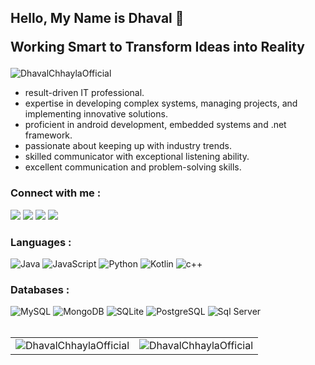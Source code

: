 ## Hello, My Name is Dhaval 👋  <p> Working Smart to Transform Ideas into Reality

<p align="left"> <img src="https://komarev.com/ghpvc/?username=mayur22103&label=Profile%20views&color=0e75b6&style=flat" alt="DhavalChhaylaOfficial" /> </p>

* result-driven IT professional.
* expertise in developing complex systems, managing projects, and implementing innovative solutions.
* proficient in android development, embedded systems and .net framework.
* passionate about keeping up with industry trends.
* skilled communicator with exceptional listening ability.
* excellent communication and problem-solving skills.

<h3 align="left">Connect with me :</h3>
<p>
  <a href="https://www.linkedin.com/in/dhaval-chhayla/" target="_blank">
    <img src="https://img.shields.io/badge/LinkedIn-0A66C2.svg?style=for-the-badge&logo=LinkedIn&logoColor=white"/></a>
<a target="_blank" href="https://www.instagram.com/dhaval._26/">
  <img src="https://img.shields.io/badge/Instagram-E4405F.svg?style=for-the-badge&logo=Instagram&logoColor=white"/></a>
<a target="_blank" href="https://www.cloudskillsboost.google/public_profiles/72b814d5-a8a1-48e1-8a74-66af56c8b181">
  <img src="https://img.shields.io/badge/Google%20Cloud-4285F4.svg?style=for-the-badge&logo=Google-Cloud&logoColor=white"/></a>
     <a target="_blank" href="https://www.credly.com/users/dhaval-chhayla">
  <img src="https://img.shields.io/badge/Credly-FF6B00.svg?style=for-the-badge&logo=Credly&logoColor=white"/></a>
</p>

<h3 align="left">Languages :</h3>
<div align="left">
  <img alt="Java" src="https://img.shields.io/badge/java-%23ED8B00.svg?style=for-the-badge&logo=java&logoColor=white"/>
  <img alt="JavaScript" src="https://img.shields.io/badge/JavaScript-F7DF1E.svg?style=for-the-badge&logo=JavaScript&logoColor=black"/> 
  <img alt="Python" src="https://img.shields.io/badge/python-%2314354C.svg?style=for-the-badge&logo=python&logoColor=white"/>
  <img alt="Kotlin" src="https://img.shields.io/badge/Kotlin-7F52FF.svg?style=for-the-badge&logo=Kotlin&logoColor=white"/>
  <img alt="c++" src="https://img.shields.io/badge/C%2B%2B-00599C?style=for-the-badge&logo=c%2B%2B&logoColor=white"/>
</div>

<h3 align="left">Databases :</h3>
<div align="left">
  <img alt="MySQL" src="https://img.shields.io/badge/MySQL-4479A1.svg?style=for-the-badge&logo=MySQL&logoColor=white"/>
  <img alt="MongoDB" src ="https://img.shields.io/badge/MongoDB-4EA94B?style=for-the-badge&logo=mongodb&logoColor=white"/>
  <img alt="SQLite" src ="https://img.shields.io/badge/sqlite-%2307405e.svg?style=for-the-badge&logo=sqlite&logoColor=white"/>
  <img alt="PostgreSQL" src ="https://img.shields.io/badge/PostgreSQL-4169E1.svg?style=for-the-badge&logo=PostgreSQL&logoColor=white"/>
  <img alt="Sql Server" src ="https://img.shields.io/badge/Microsoft%20SQL%20Server-CC2927.svg?style=for-the-badge&logo=Microsoft-SQL-Server&logoColor=white"/>
</div></br>

<table>
  <tr>
    <td><img src="https://github-readme-stats.vercel.app/api?username=DhavalChhaylaOfficial&show_icons=true&theme=dark&locale=en" alt="DhavalChhaylaOfficial" /></td>
    <td><img src="https://github-readme-stats.vercel.app/api/top-langs?username=DhavalChhaylaOfficial&show_icons=true&theme=dark&locale=en&layout=donut" alt="DhavalChhaylaOfficial" /></td>
  </tr>
</table>

<!--|<div align="center">
<p><img align="center" src="https://github-readme-streak-stats.herokuapp.com/?user=DhavalChhaylaOfficial" alt="https://github-readme-streak-stats.herokuapp.com/?user=DhavalChhaylaOfficial" /></p>
  </div>


<!--| DhavalChhaylaOfficial's GitHub Topics Over Time | DhavalChhaylaOfficial's GitHub Languages Over Time |
|--------------------------------------------------|-----------------------------------------------------|
| [![DhavalChhaylaOfficial's GitHub Topics Over Time](https://stats.quine.sh/DhavalChhaylaOfficial/topics-over-time?theme=dark)](https://quine.sh?utm_source=widgets&utm_campaign=DhavalChhaylaOfficial) | [![DhavalChhaylaOfficial's GitHub Languages Over Time](https://stats.quine.sh/DhavalChhaylaOfficial/languages-over-time?theme=dark)](https://quine.sh?utm_source=widgets&utm_campaign=DhavalChhaylaOfficial) |


**DhavalChhaylaOfficial/DhavalChhaylaOfficial** is a ✨ _special_ ✨ repository because its `README.md` (this file) appears on your GitHub profile.

Here are some ideas to get you started:

- 🔭 I’m currently working on ...
- 🌱 I’m currently learning ...
- 👯 I’m looking to collaborate on ...
- 🤔 I’m looking for help with ...
- 💬 Ask me about ...
- 📫 How to reach me: ...
- 😄 Pronouns: ...
- ⚡ Fun fact: ...
-->
